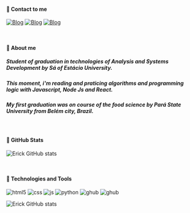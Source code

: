 
#### 🔗 Contact to me
[![Blog](https://img.shields.io/badge/LinkedIn-0077B5?style=for-the-badge&logo=linkedin&logoColor=white)](https://www.linkedin.com/in/carloserickrosario/)
[![Blog](https://img.shields.io/badge/Gmail-D14836?style=for-the-badge&logo=gmail&logoColor=white)](https://mail.google.com/mail/u/0/?to=carloserickrosario@gmail.com&su=&body=&bcc=&fs=1&tf=cm)
<a target="_blank">[![Blog](https://img.shields.io/badge/website-000000?style=for-the-badge&logo=About.me&logoColor=white)](https://erick-programmer.github.io/Portfolio-Personal/portfolio.html)</a>
 
<br>

#### 🔗 About me

##### Student of graduation in technologies of Analysis and Systems Development by Sá of Estácio University.

##### This moment, i'm reading and praticing algorithms and programming logic with Javascript, Node Js and React. 

##### My first graduation was on course of the food science by Pará State University from Belém city, Brazil.

<br>

#### 🔗 GitHub Stats

![Erick GitHub stats](https://github-readme-stats.vercel.app/api?username=erick-programmer&show_icons=true&theme=dracula) 

<br>

#### 🔗 Technologies and Tools

<div style="display: inline-block">
    <img align-items="center" alt="html5" src="https://img.shields.io/badge/HTML5-E34F26?style=for-the-badge&logo=html5&logoColor=white">
    <img align-items="center" alt="css" src="https://img.shields.io/badge/CSS3-1572B6?style=for-the-badge&logo=css3&logoColor=white">
    <img align-items="center" alt="js" src="https://img.shields.io/badge/JavaScript-323330?style=for-the-badge&logo=javascript&logoColor=F7DF1E">
    <img align-items="center" alt="python" src="https://img.shields.io/badge/Python-14354C?style=for-the-badge&logo=python&logoColor=white">
    <img align-items="center" alt="ghub" src="https://img.shields.io/badge/GIT-E44C30?style=for-the-badge&logo=git&logoColor=white">
    <img align-items="center" alt="ghub" src="https://img.shields.io/badge/GitHub-100000?style=for-the-badge&logo=github&logoColor=white">
</div>

<br>

![Erick GitHub stats](https://github-readme-stats.vercel.app/api/top-langs/?username=erick-programmer&show_icons=true&theme=dracula)








